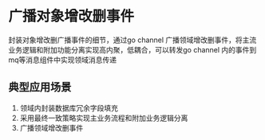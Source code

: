 # 广播对象增改删事件
封装对象增改删广播事件的细节，通过go channel 广播领域增改删事件，将主流业务逻辑和附加功能分离实现高内聚，低耦合，可以转发go channel 内的事件到mq等消息组件中实现领域消息传递
## 典型应用场景
1. 领域内封装数据库冗余字段填充
2. 采用最终一致策略实现主业务流程和附加业务逻辑分离
2. 广播领域增改删事件